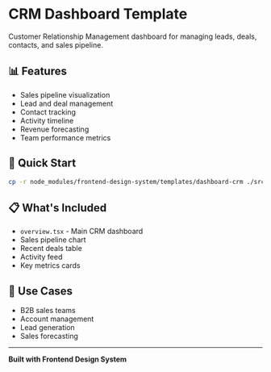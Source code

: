 # CRM Dashboard Template

Customer Relationship Management dashboard for managing leads, deals, contacts, and sales pipeline.

## 📊 Features

- Sales pipeline visualization
- Lead and deal management
- Contact tracking
- Activity timeline
- Revenue forecasting
- Team performance metrics

## 🚀 Quick Start

```bash
cp -r node_modules/frontend-design-system/templates/dashboard-crm ./src/
```

## 📋 What's Included

- `overview.tsx` - Main CRM dashboard
- Sales pipeline chart
- Recent deals table
- Activity feed
- Key metrics cards

## 🎯 Use Cases

- B2B sales teams
- Account management
- Lead generation
- Sales forecasting

---

**Built with Frontend Design System**
